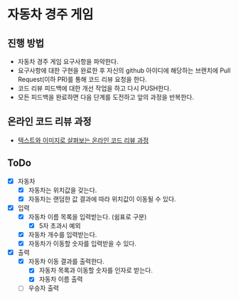 # 자동차 경주 게임

## 진행 방법

* 자동차 경주 게임 요구사항을 파악한다.
* 요구사항에 대한 구현을 완료한 후 자신의 github 아이디에 해당하는 브랜치에 Pull Request(이하 PR)를 통해 코드 리뷰 요청을 한다.
* 코드 리뷰 피드백에 대한 개선 작업을 하고 다시 PUSH한다.
* 모든 피드백을 완료하면 다음 단계를 도전하고 앞의 과정을 반복한다.

## 온라인 코드 리뷰 과정

* [텍스트와 이미지로 살펴보는 온라인 코드 리뷰 과정](https://github.com/next-step/nextstep-docs/tree/master/codereview)

## ToDo

- [x] 자동차
    - [x] 자동차는 위치값을 갖는다.
    - [x] 자동차는 랜덤한 값 결과에 따라 위치값이 이동될 수 있다.
- [x] 입력
    - [x] 자동차 이름 목록을 입력받는다. (쉼표로 구분)
        - [x] 5자 초과시 예외
    - [x] 자동차 개수를 입력받는다.
    - [x] 자동차가 이동할 숫자를 입력받을 수 있다.
- [x] 출력
    - [x] 자동차 이동 결과를 출력한다.
        - [x] 자동차 목록과 이동할 숫자를 인자로 받는다.
        - [x] 자동차 이름 출력
    - [ ] 우승자 출력

